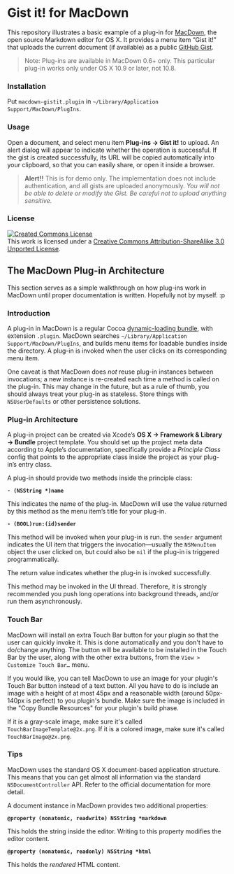 Gist it! for MacDown
=====================

This repository illustrates a basic example of a plug-in for [MacDown], the open source Markdown editor for OS X. It provides a menu item “Gist it!” that uploads the current document (if available) as a public [GitHub Gist].

> Note: Plug-ins are available in MacDown 0.6+ only. This particular plug-in works only under OS X 10.9 or later, not 10.8.

[MacDown]: http://macdown.uranusjr.com
[GitHub Gist]: https://gist.github.com

### Installation

Put `macdown-gistit.plugin` in `~/Library/Application Support/MacDown/PlugIns`.

### Usage

Open a document, and select menu item **Plug-ins → Gist it!** to upload. An alert dialog will appear to indicate whether the operation is successful. If the gist is created successfully, its URL will be copied automatically into your
clipboard, so that you can easily share, or open it inside a browser.

> **Alert!!** This is for demo only. The implementation does not include authentication, and all gists are uploaded anonymously. *You will not be able to delete or modify the Gist. Be careful not to upload anything sensitive.*

### License

[![Created Commons License](https://i.creativecommons.org/l/by-sa/3.0/88x31.png)](http://creativecommons.org/licenses/by-sa/3.0/)<br>
This work is licensed under a [Creative Commons Attribution-ShareAlike 3.0 Unported License](http://creativecommons.org/licenses/by-sa/3.0/).


## The MacDown Plug-in Architecture

This section serves as a simple walkthrough on how plug-ins work in MacDown until proper documentation is written. Hopefully not by myself. :p

### Introduction

A plug-in in MacDown is a regular Cocoa [dynamic-loading bundle], with extension `.plugin`. MacDown searches `~/Library/Application Support/MacDown/PlugIns`, and builds menu items for loadable bundles inside the directory. A plug-in is invoked when the user clicks on its corresponding menu item.

One caveat is that MacDown does *not* reuse plug-in instances between invocations; a new instance is re-created each time a method is called on the plug-in. This may change in the future, but as a rule of thumb, you should always treat your plug-in as stateless. Store things with `NSUserDefaults` or other persistence solutions.

[dynamic-loading bundle]: https://developer.apple.com/library/mac/documentation/Cocoa/Conceptual/LoadingCode/LoadingCode.html#//apple_ref/doc/uid/10000052-SW1


### Plug-in Architecture

A plug-in project can be created via Xcode’s **OS X → Framework & Library → Bundle** project template. You should set up the project meta data according to Apple’s documentation, specifically provide a *Principle Class* config that points to the appropriate class inside the project as your plug-in’s entry class.

A plug-in should provide two methods inside the principle class:

**`- (NSString *)name`**

This indicates the name of the plug-in. MacDown will use the value returned by this method as the menu item’s title for your plug-in.

**`- (BOOL)run:(id)sender`**

This method will be invoked when your plug-in is run. the `sender` argument indicates the UI item that triggers the invocation—usually the `NSMenuItem` object the user clicked on, but could also be `nil` if the plug-in is triggered programmatically.

The return value indicates whether the plug-in is invoked successfully.

This method may be invoked in the UI thread. Therefore, it is strongly recommended you push long operations into background threads, and/or run them asynchronously.

### Touch Bar

MacDown will install an extra Touch Bar button for your plugin so that the user can quickly invoke it. This is done automatically and you don't have to do/change anything. The button will be available to be installed in the Touch Bar by the user, along with the other extra buttons, from the `View > Customize Touch Bar…` menu.

If you would like, you can tell MacDown to use an image for your plugin's Touch Bar button instead of a text button. All you have to do is include an image with a height of at most 45px and a reasonable width (around 50px-140px is perfect) to you plugin's bundle. Make sure the image is included in the "Copy Bundle Resources" for your plugin's build phase.

If it is a gray-scale image, make sure it's called `TouchBarImageTemplate@2x.png`. If it is a colored image, make sure it's called `TouchBarImage@2x.png`.

### Tips

MacDown uses the standard OS X document-based application structure. This means that you can get almost all information via the standard `NSDocumentController` API. Refer to the official documentation for more detail.

A document instance in MacDown provides two additional properties:

**`@property (nonatomic, readwrite) NSString *markdown`**

This holds the string inside the editor. Writing to this property modifies the editor content.

**`@property (nonatomic, readonly) NSString *html`**

This holds the *rendered* HTML content.

